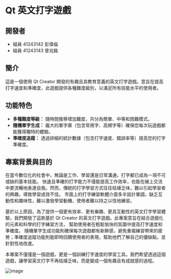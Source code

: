 # Qt 英文打字遊戲
## 開發者

*   組員 41243142 彭偉倫
*   組員 41243143 曾兆銘
## 簡介
這是一個使用 Qt Creator 開發的有趣且具教育意義的英文打字遊戲。意旨在提高打字速度和準確度，此遊戲提供各種難度級別，以滿足所有技能水平的使用者。

## 功能特色

*   **多種難度等級：** 隨時間推移增加難度，共分為簡單、中等和困難模式。
*   **隨機單字生成：** 龐大的單字庫（包含常用字、高頻字等）確保您每次玩遊戲都能獲得獨特的體驗。
*   **準確度追蹤：** 透過詳細的統計數據（包含打字速度、錯誤率等）提高您的打字準確度。

## 專案背景與目的
在當今數位化的社會中，無論是工作、學習還是日常溝通，打字都已成為一項不可或缺的基本技能。
快速且準確的打字能力不僅能提高工作效率，也能在線上交流中更流暢地表達自我。然而，傳統的打字學習方式往往枯燥乏味，難以引起學習者的興趣，導致學習成效不佳。
市面上的打字練習軟體介面多半設計單調，缺乏互動性和趣味性，難以激發學習動機，使用者難以持之以恆地練習。

基於以上原因，為了提供一個更有效率、更有樂趣、更具互動性的英文打字學習體驗，我們開發了這款基於 Qt Creator 的英文打字遊戲。此專案意旨在結合遊戲化的元素和科學的打字練習方法，
幫助使用者在輕鬆愉快的氛圍中提高打字速度和準確度。
隨機單字生成功能則確保每次遊戲都有新鮮感，避免重複練習帶來的疲勞；準確度追蹤功能則能即時回饋使用者的表現，幫助他們了解自己的優缺點，並針對性地改進。

本專案不僅僅是一個遊戲，更是一個訓練打字速度的學習工具。我們希望透過這個遊戲，讓學習英文打字不再枯燥乏味，而是變成一個有趣且有成就感的過程。

![image](![zx1](https://github.com/user-attachments/assets/504492ed-b51d-44c9-98ed-7a946083d69b)
)
